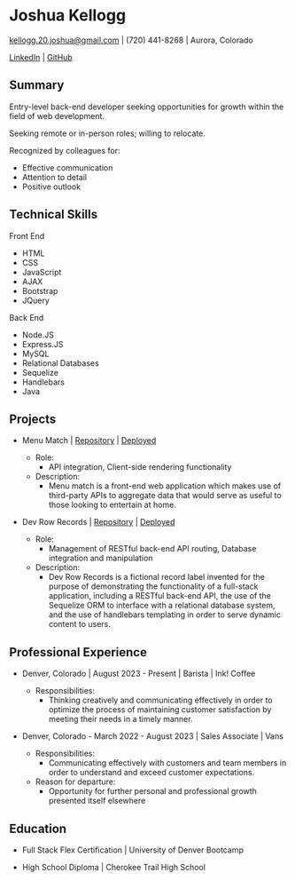 # Joshua Kellogg

[kellogg.20.joshua@gmail.com](mailto:kellogg.20.joshua@gmail.com) | (720) 441-8268 | Aurora, Colorado

[LinkedIn](https://www.linkedin.com/in/joshua-kellogg-a55402294/) | [GitHub](https://github.com/jkellogg01)

## Summary

Entry-level back-end developer seeking opportunities for growth within the field of web development.

Seeking remote or in-person roles; willing to relocate.

Recognized by colleagues for:
- Effective communication
- Attention to detail
- Positive outlook

## Technical Skills

Front End
- HTML
- CSS
- JavaScript
- AJAX
- Bootstrap
- JQuery

Back End
- Node.JS
- Express.JS
- MySQL
- Relational Databases
- Sequelize
- Handlebars
- Java

## Projects

- Menu Match | [Repository](https://github.com/jkellogg01/menu-match) | [Deployed](https://jkellogg01.github.io/menu-match/)
  - Role: 
    - API integration, Client-side rendering functionality
  - Description:
    - Menu match is a front-end web application which makes use of third-party APIs to aggregate data that would serve as useful to those looking to entertain at home.

- Dev Row Records | [Repository](https://github.com/PRich57/dev-row-records) | [Deployed](https://dev-row-records-63d750921ea0.herokuapp.com/)
  - Role:
    - Management of RESTful back-end API routing, Database integration and manipulation
  - Description:
    - Dev Row Records is a fictional record label invented for the purpose of demonstrating the functionality of a full-stack application, including a RESTful back-end API, the use of the Sequelize ORM to interface with a relational database system, and the use of handlebars templating in order to serve dynamic content to users.

## Professional Experience

- Denver, Colorado | August 2023 - Present | Barista | Ink! Coffee
  - Responsibilities:
    - Thinking creatively and communicating effectively in order to optimize the process of maintaining customer satisfaction by meeting their needs in a timely manner.

- Denver, Colorado - March 2022 - August 2023 | Sales Associate | Vans
  - Responsibilities:
    - Communicating effectively with customers and team members in order to understand and exceed customer expectations.
  - Reason for departure:
    - Opportunity for further personal and professional growth presented itself elsewhere

## Education

- Full Stack Flex Certification | University of Denver Bootcamp

- High School Diploma | Cherokee Trail High School
